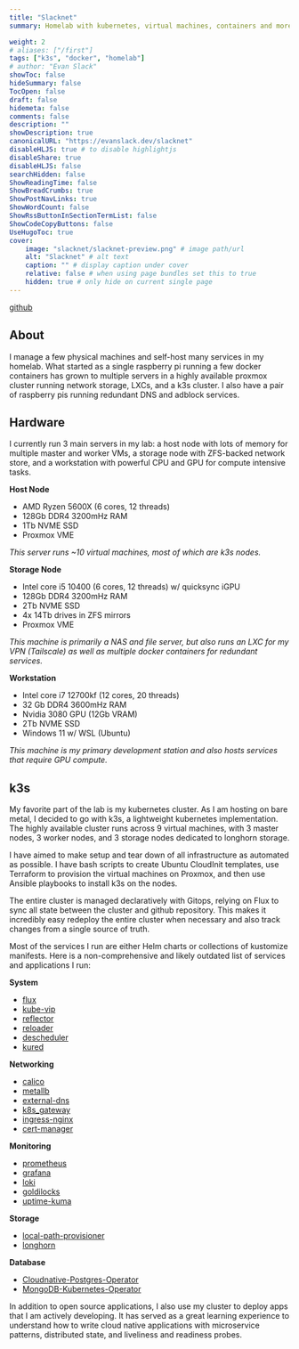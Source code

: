 ```yaml
---
title: "Slacknet"
summary: Homelab with kubernetes, virtual machines, containers and more

weight: 2
# aliases: ["/first"]
tags: ["k3s", "docker", "homelab"]
# author: "Evan Slack"
showToc: false
hideSummary: false
TocOpen: false
draft: false
hidemeta: false
comments: false
description: ""
showDescription: true
canonicalURL: "https://evanslack.dev/slacknet"
disableHLJS: true # to disable highlightjs
disableShare: true
disableHLJS: false
searchHidden: false
ShowReadingTime: false
ShowBreadCrumbs: true
ShowPostNavLinks: true
ShowWordCount: false
ShowRssButtonInSectionTermList: false
ShowCodeCopyButtons: false
UseHugoToc: true
cover:
    image: "slacknet/slacknet-preview.png" # image path/url
    alt: "Slacknet" # alt text
    caption: "" # display caption under cover
    relative: false # when using page bundles set this to true
    hidden: true # only hide on current single page
---
```


[github](https://github.com/evanofslack/slacknet)

## About

I manage a few physical machines and self-host many services in my homelab. What started as a single raspberry pi running a few docker containers has grown to multiple servers in a highly available proxmox cluster running network storage, LXCs, and a k3s cluster. I also have a pair of raspberry pis running redundant DNS and adblock services.

## Hardware

I currently run 3 main servers in my lab: a host node with lots of memory for multiple master and worker VMs, a storage node with ZFS-backed network store, and a workstation with powerful CPU and GPU for compute intensive tasks.

**Host Node**

- AMD Ryzen 5600X (6 cores, 12 threads)
- 128Gb DDR4 3200mHz RAM
- 1Tb NVME SSD
- Proxmox VME

_This server runs ~10 virtual machines, most of which are k3s nodes._

**Storage Node**

- Intel core i5 10400 (6 cores, 12 threads) w/ quicksync iGPU
- 128Gb DDR4 3200mHz RAM
- 2Tb NVME SSD
- 4x 14Tb drives in ZFS mirrors
- Proxmox VME

_This machine is primarily a NAS and file server, but also runs an LXC for my VPN (Tailscale) as well as multiple docker containers for redundant services._

**Workstation**

- Intel core i7 12700kf (12 cores, 20 threads)
- 32 Gb DDR4 3600mHz RAM
- Nvidia 3080 GPU (12Gb VRAM)
- 2Tb NVME SSD
- Windows 11 w/ WSL (Ubuntu)

_This machine is my primary development station and also hosts services that require GPU compute._

## k3s

My favorite part of the lab is my kubernetes cluster. As I am hosting on bare metal, I decided to go with k3s, a lightweight kubernetes implementation. The highly available cluster runs across 9 virtual machines, with 3 master nodes, 3 worker nodes, and 3 storage nodes dedicated to longhorn storage.

I have aimed to make setup and tear down of all infrastructure as automated as possible. I have bash scripts to create Ubuntu CloudInit templates, use Terraform to provision the virtual machines on Proxmox, and then use Ansible playbooks to install k3s on the nodes.

The entire cluster is managed declaratively with Gitops, relying on Flux to sync all state between the cluster and github repository. This makes it incredibly easy redeploy the entire cluster when necessary and also track changes from a single source of truth.

Most of the services I run are either Helm charts or collections of kustomize manifests. Here is a non-comprehensive and likely outdated list of services and applications I run:

**System**

- [flux](https://toolkit.fluxcd.io/)
- [kube-vip](https://kube-vip.io/)
- [reflector](https://github.com/emberstack/kubernetes-reflector)
- [reloader](https://github.com/stakater/Reloader)
- [descheduler](https://github.com/kubernetes-sigs/descheduler)
- [kured](https://github.com/weaveworks/kured)

**Networking**

- [calico](https://www.tigera.io/project-calico/)
- [metallb](https://metallb.universe.tf/)
- [external-dns](https://github.com/kubernetes-sigs/external-dns)
- [k8s_gateway](https://github.com/ori-edge/k8s_gateway)
- [ingress-nginx](https://kubernetes.github.io/ingress-nginx/)
- [cert-manager](https://cert-manager.io/)

**Monitoring**

- [prometheus](https://prometheus-operator.dev/)
- [grafana](https://github.com/grafana/grafana)
- [loki](https://github.com/grafana/loki)
- [goldilocks](https://github.com/FairwindsOps/goldilocks)
- [uptime-kuma](https://github.com/louislam/uptime-kuma)

**Storage**

- [local-path-provisioner](https://github.com/rancher/local-path-provisioner)
- [longhorn](https://github.com/longhorn/longhorn)

**Database**

- [Cloudnative-Postgres-Operator](https://github.com/cloudnative-pg/cloudnative-pg)
- [MongoDB-Kubernetes-Operator](https://github.com/mongodb/mongodb-kubernetes-operator)

In addition to open source applications, I also use my cluster to deploy apps that I am actively developing. It has served as a great learning experience to understand how to write cloud native applications with microservice patterns, distributed state, and liveliness and readiness probes.

